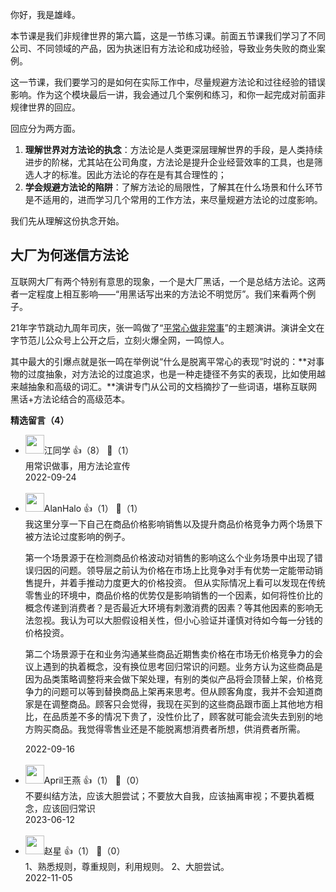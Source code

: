 你好，我是雄峰。

本节课是我们非规律世界的第六篇，这是一节练习课。前面五节课我们学习了不同公司、不同领域的产品，因为执迷旧有方法论和成功经验，导致业务失败的商业案例。

这一节课，我们要学习的是如何在实际工作中，尽量规避方法论和过往经验的错误影响。作为这个模块最后一讲，我会通过几个案例和练习，和你一起完成对前面非规律世界的回应。

回应分为两方面。

1. **理解世界对方法论的执念**：方法论是人类更深层理解世界的手段，是人类持续进步的阶梯，尤其站在公司角度，方法论是提升企业经营效率的工具，也是筛选人才的标准。因此方法论的存在是有其合理性的；
2. **学会规避方法论的陷阱**：了解方法论的局限性，了解其在什么场景和什么环节是不适用的，进而学习几个常用的工作方法，来尽量规避方法论的过度影响。

我们先从理解这份执念开始。

## 大厂为何迷信方法论

互联网大厂有两个特别有意思的现象，一个是大厂黑话，一个是总结方法论。这两者一定程度上相互影响——“用黑话写出来的方法论不明觉厉”。我们来看两个例子。

21年字节跳动九周年司庆，张一鸣做了“[平常心做非常事](https://mp.weixin.qq.com/s/AgvuGQuHjstezvZAA7Wcpw)”的主题演讲。演讲全文在字节范儿公众号上公开之后，立刻火爆全网，一鸣惊人。

其中最大的引爆点就是张一鸣在举例说“什么是脱离平常心的表现”时说的：**对事物的过度抽象，对方法论的过度追求，也是一种走捷径不务实的表现，比如使用越来越抽象和高级的词汇。**演讲专门从公司的文档摘抄了一些词语，堪称互联网黑话+方法论结合的高级范本。
<div><strong>精选留言（4）</strong></div><ul>
<li><img src="https://static001.geekbang.org/account/avatar/00/10/85/ac/10d68f01.jpg" width="30px"><span>江同学</span> 👍（8） 💬（1）<div>用常识做事，用方法论宣传</div>2022-09-24</li><br/><li><img src="https://static001.geekbang.org/account/avatar/00/28/80/1e/771169c0.jpg" width="30px"><span>AlanHalo</span> 👍（1） 💬（1）<div>我这里分享一下自己在商品价格影响销售以及提升商品价格竞争力两个场景下被方法论过度影响的例子。

第一个场景源于在检测商品价格波动对销售的影响这么个业务场景中出现了错误归因的问题。领导层之前认为价格在市场上比竞争对手有优势一定能带动销售提升，并着手推动力度更大的价格投资。
但从实际情况上看可以发现在传统零售业的环境中，商品价格的优势仅是影响销售的一个因素，如何将性价比的概念传递到消费者？是否最近大环境有刺激消费的因素？等其他因素的影响无法忽视。我认为可以大胆假设相关性，但小心验证并谨慎对待如今每一分钱的价格投资。

第二个场景源于在和业务沟通某些商品近期售卖价格在市场无价格竞争力的会议上遇到的执着概念，没有换位思考回归常识的问题。业务方认为这些商品是因为品类策略调整将来会做下架处理，有别的类似产品将会顶替上架，价格竞争力的问题可以等到替换商品上架再来思考。但从顾客角度，我并不会知道商家是在调整商品。顾客只会觉得，我现在买到的这些商品跟市面上其他地方相比，在品质差不多的情况下贵了，没性价比了，顾客就可能会流失去到别的地方购买商品。我觉得零售业还是不能脱离想消费者所想，供消费者所需。</div>2022-09-16</li><br/><li><img src="https://static001.geekbang.org/account/avatar/00/35/76/ad/4a40b062.jpg" width="30px"><span>April王燕</span> 👍（1） 💬（0）<div>不要纠结方法，应该大胆尝试；不要放大自我，应该抽离审视；不要执着概念，应该回归常识</div>2023-06-12</li><br/><li><img src="https://thirdwx.qlogo.cn/mmopen/vi_32/PiajxSqBRaEISlI9yZvVXev3CZvBIoVoo8FoPKDTviaT0tSzwjTlsGDfy3OlY4IYhKbBibj96Oj6z1kfqs3rhgkrw/132" width="30px"><span>赵星</span> 👍（1） 💬（0）<div>1、熟悉规则，尊重规则，利用规则。
2、大胆尝试。</div>2022-11-05</li><br/>
</ul>
